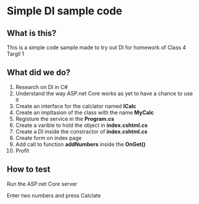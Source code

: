# Simple DI sample code
## What is this?
This is a simple code sample made to try out DI for homework of Class 4 Targil 1

## What did we do?
1. Research on DI in C#
2. Understand the way ASP.net Core works as yet to have a chance to use it
3. Create an interface for the calclator named **ICalc**
4. Create an impltasion of the class with the name **MyCalc**
5. Registure the service in the **Program.cs**
6. Create a varible to hold the object in **index.cshtml.cs**
7. Create a DI inside the constractor of **index.cshtml.cs**
8. Create form on index page
9. Add call to function **addNumbers** inside the **OnGet()**
10. Profit

## How to test
Run the ASP.net Core server

Enter two numbers and press Calclate